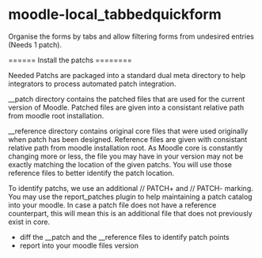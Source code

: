 # moodle-local_tabbedquickform
Organise the forms by tabs and allow filtering forms from undesired entries (Needs 1 patch).

====== Install the patchs ========

Needed Patchs are packaged into a standard dual meta directory to help integrators to process
automated patch integration. 

__patch directory contains the patched files that are used for the current version of Moodle. Patched
files are given into a consistant relative path from moodle root installation. 

__reference directory contains original core files that were used originally when patch has been
designed. Reference files are given with consistant relative path from moodle installation root. As
Moodle core is constantly changing more or less, the file you may have in your version may not be
exactly matching the location of the given patchs. You will use those reference files to better
identify the patch location.

To identify patchs, we use an additional // PATCH+ and // PATCH- marking. You may use the report_patches
plugin to help maintaining a patch catalog into your moodle.
In case a patch file does not have a reference counterpart, this will mean this is an additional file
that does not previously exist in core.

- diff the __patch and the __reference files to identify patch points
- report into your moodle files version

